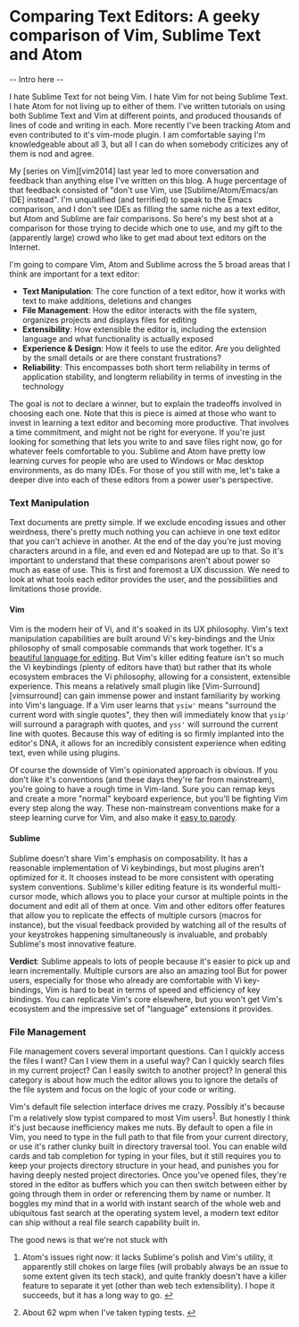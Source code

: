 # Comparing Text Editors: A geeky comparison of Vim, Sublime Text and Atom

-- Intro here --

I hate Sublime Text for not being Vim.  I hate Vim for not being Sublime Text.  I hate Atom for not living up to either of them.  I've written tutorials on using both Sublime Text and Vim at different points, and produced thousands of lines of code and writing in each.  More recently I've been tracking Atom and even contributed to it's vim-mode plugin. I am comfortable saying I'm knowledgeable about all 3, but all I can do when somebody criticizes any of them is nod and agree.

My [series on Vim][vim2014] last year led to more conversation and feedback than anything else I've written on this blog.  A huge percentage of that feedback consisted of "don't use Vim, use [Sublime/Atom/Emacs/an IDE] instead".   I'm unqualified (and terrified) to speak to the Emacs comparison, and I don't see IDEs as filling the same niche as a text editor, but Atom and Sublime are fair comparisons. So here's my best shot at a comparison for those trying to decide which one to use, and my gift to the (apparently large) crowd who like to get mad about text editors on the Internet.

I'm going to compare Vim, Atom and Sublime across the 5 broad areas that I think are important for a text editor:

- **Text Manipulation**: The core function of a text editor, how it works with text to make additions, deletions and changes
- **File Management**: How the editor interacts with the file system, organizes projects and displays files for editing 
- **Extensibility**: How extensible the editor is, including the extension language and what functionality is actually exposed
- **Experience & Design**: How it feels to use the editor.  Are you delighted by the small details or are there constant frustrations?
- **Reliability**: This encompasses both short term reliability in terms of application stability, and longterm reliability in terms of investing in the technology

The goal is not to declare a winner, but to explain the tradeoffs involved in choosing each one.  Note that this is piece is aimed at those who want to invest in learning a text editor and becoming more productive.  That involves a time commitment, and might not be right for everyone. If you're just looking for something that lets you write to and save files right now, go for whatever feels comfortable to you.  Sublime and Atom have pretty low learning curves for people who are used to Windows or Mac desktop environments, as do many IDEs.  For those of you still with me, let's take a deeper dive into each of these editors from a power user's perspective.

### Text Manipulation

Text documents are pretty simple.  If we exclude encoding issues and other weirdness, there's pretty much nothing you can achieve in one text editor that you can't achieve in another.  At the end of the day you're just moving characters around in a file, and even ed and Notepad are up to that.  So it's important to understand that these comparisons aren't about power so much as ease of use.  This is first and foremost a UX discussion.  We need to look at what tools each editor provides the user, and the possibilities and limitations those provide.

#### Vim

Vim is the modern heir of Vi, and it's soaked in its UX philosophy.  Vim's text manipulation capabilities are built around Vi's key-bindings and the Unix philosophy of small composable commands that work together.  It's a [beautiful language for editing][vimaslang].  But Vim's killer editing feature isn't so much the Vi keybindings (plenty of editors have that) but rather that its whole ecosystem embraces the Vi philosophy, allowing for a consistent, extensible experience.  This means a relatively small plugin like [Vim-Surround][vimsurround] can gain immense power and instant familiarity by working into Vim's language.  If a Vim user learns that `ysiw'` means "surround the current word with single quotes", they then will immediately know that `ysip'` will surround a paragraph with quotes, and `yss'` will surround the current line with quotes.  Because this way of editing is so firmly implanted into the editor's DNA, it allows for an incredibly consistent experience when editing text, even while using plugins.

Of course the downside of Vim's opinionated approach is obvious.  If you don't like it's conventions (and these days they're far from mainstream), you're going to have a rough time in Vim-land.  Sure you can remap keys and create a more "normal" keyboard experience, but you'll be fighting Vim every step along the way.  These non-mainstream conventions make for a steep learning curve for Vim, and also make it [easy to parody][quittingvim].

#### Sublime

Sublime doesn't share Vim's emphasis on composability.  It has a reasonable implementation of Vi keybindings, but most plugins aren't optimized for it.  It chooses instead to be more consistent with operating system conventions.  Sublime's killer editing feature is its wonderful multi-cursor mode, which allows you to place your cursor at multiple points in the document and edit all of them at once.  Vim and other editors offer features that allow you to replicate the effects of multiple cursors (macros for instance), but the visual feedback provided by watching all of the results of your keystrokes happening simultaneously is invaluable, and probably Sublime's most innovative feature.

**Verdict**: Sublime appeals to lots of people because it's easier to pick up and learn incrementally. Multiple cursors are also an amazing tool  But for power users, especially for those who already are comfortable with Vi key-bindings, Vim is hard to beat in terms of speed and efficiency of key bindings.   You can replicate Vim's core elsewhere, but you won't get Vim's ecosystem and the impressive set of "language" extensions it provides.

### File Management

File management covers several important questions.  Can I quickly access the files I want?  Can I view them in a useful way?  Can I quickly search files in my current project?  Can I easily switch to another project? In general this category is about how much the editor allows you to ignore the details of the file system and focus on the logic of your code or writing.

Vim's default file selection interface drives me crazy.  Possibly it's because I'm a relatively slow typist compared to most Vim users<sup id="fnref:2">[1](#fn:2)</sup>.  But honestly I think it's just because inefficiency makes me nuts.  By default to open a file in Vim, you need to type in the full path to that file from your current directory, or use it's rather clunky built in directory traversal tool.  You can enable wild cards and tab completion for typing in your files, but it still requires you to keep your projects directory structure in your head, and punishes you for having deeply nested project directories.  Once you've opened files, they're stored in the editor as buffers which you can then switch between either by going through them in order or referencing them by name or number.  It boggles my mind that in a world with instant search of the whole web and ubiquitous fast search at the operating system level, a modern text editor can ship without a real file search capability built in.

The good news is that we're not stuck with 

<div class="footnotes">
<ol>
    <li class="footnote" id="fn:1">
        <p>
        Atom's issues right now:  it lacks Sublime's polish and Vim's utility, it apparently still chokes on large files (will probably always be an issue to some extent given its tech stack), and quite frankly doesn't have a killer feature to separate it yet (other than web tech extensibility).  I hope it succeeds, but it has a long way to go.
            <a href="#fnref:1" title="return to article"> ↩</a></p>
    </li>
    <li class="footnote" id="fn:2">
        <p>
        About 62 wpm when I've taken typing tests.
            <a href="#fnref:2" title="return to article"> ↩</a></p>
    </li>
</ol>
</div>

[vimaslang]:
[vimsurround]:
[quittingvim]: http://www.reddit.com/r/vim/comments/25x8bm/finally_found_a_vim_joke/